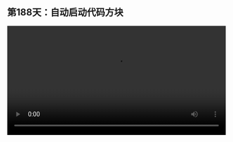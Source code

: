 ## 第188天：自动启动代码方块

<video width="100%" controls controlslist="nodownload nofullscreen noremoteplayback" disablePictureInPicture>
  <source src="https://api.keepwork.com/ts-storage/siteFiles/20844/raw#1626892158392session188 自动启动代码方块.webm" type="video/webm">
  <source src="https://api.keepwork.com/ts-storage/siteFiles/20845/raw#1626892176269session188 自动启动代码方块_small.mp4" type="video/mp4" />
   
  你的浏览器不支持播放
</video>
<style>
video::-webkit-media-controls-fullscreen-button {
    display: none;
}
</style>

### 字幕

我们运行一下这段代码。
这里有一个for循环，i每次加1，让人物说i并且旋转1度，像这样。
在程序中，这样的for循环会让计算机变慢。
如果场景中有非常多的这样的人物，那么这个世界将运行得十分缓慢。
这里给大家介绍一个方法。
我们点击**设置**。
我们看这里有一个**自动开关范围**，
**也就是当主角进入这个范围时会自动加载这个代码方块，离开时会自动退出这个代码方块。**
我们按F3键。
在**代码方块打开**的情况下，
我们按Ctrl+左键，选择一个区域。
我们看这里，
按**Ctrl+R**，我们就复制了一个坐标，
这个坐标就是**相对于代码方块**的一个矩形区域的位置坐标。
当然我们也可以按Ctrl+T，复制绝对坐标：
19202 5 19067，长宽高是4 3 6。
我们点击设置，将这个数值复制过来。
点击关闭。
此时如果我们远离这个区域，代码方块是不加载的。
走近时会加载。
远离会退出。
走近又再次加载。
如果我们打开代码方块，它会显示一个矩形框，代表了刚刚我们在这里输入的区域坐标。
用这种方法，我们可以让场景中的代码方块自动加卸载。
并且这样的代码方块可以多个连在一起，使得当我们的场景中有大量的代码方块时，
程序可以流畅地运行。

### 动手练习